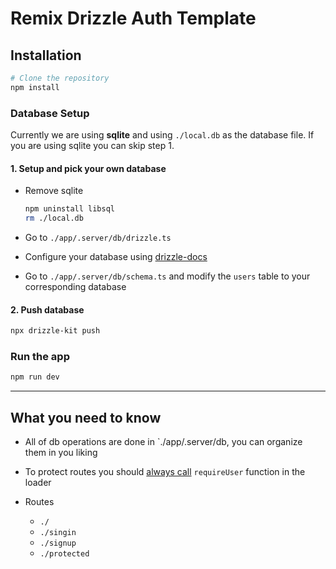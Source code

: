 # Remix Drizzle Auth Template

## Installation

```bash
# Clone the repository
npm install
```

### Database Setup

Currently we are using **sqlite** and using `./local.db` as the database file. If you are using sqlite you can skip step 1.

#### 1. Setup and pick your own database

- Remove sqlite

  ```bash
  npm uninstall libsql
  rm ./local.db
  ```

- Go to `./app/.server/db/drizzle.ts`
- Configure your database using [drizzle-docs](https://orm.drizzle.team/docs/get-started)
- Go to `./app/.server/db/schema.ts` and modify the `users` table to your corresponding database

#### 2. Push database

```bash
npx drizzle-kit push
```

### Run the app

```bash
npm run dev
```

---

## What you need to know

- All of db operations are done in `./app/.server/db, you can organize them in you liking

- To protect routes you should [always call](https://remix.run/docs/en/1.19.3/pages/faq#how-can-i-have-a-parent-route-loader-validate-the-user-and-protect-all-child-routes) `requireUser` function in the loader

- Routes
  - `./`
  - `./singin`
  - `./signup`
  - `./protected`
